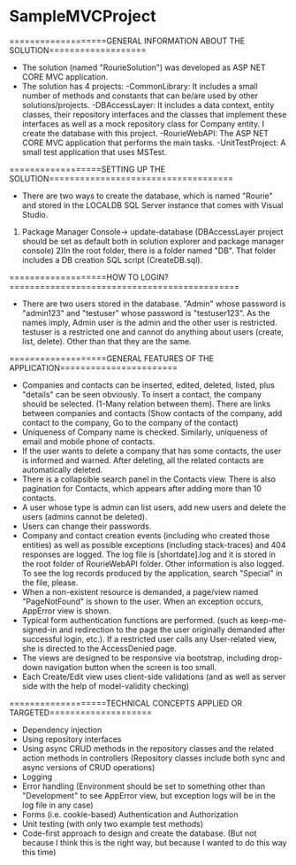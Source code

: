 # SampleMVCProject

===================GENERAL INFORMATION ABOUT THE SOLUTION===================
* The solution (named "RourieSolution") was developed as ASP NET CORE MVC application.
* The solution has 4 projects:
	-CommonLibrary: It includes a small number of methods and constants that can be/are used by other solutions/projects.
	-DBAccessLayer: It includes a data context, entity classes, their repository interfaces and the classes that implement these interfaces as well as a mock repository class for Company entity. I create the database with this project.
	-RourieWebAPI: The ASP NET CORE MVC application that performs the main tasks.
        	-UnitTestProject: A small test application that uses MSTest.
 
==================SETTING UP THE SOLUTION====================================
* There are two ways to create the database, which is named "Rourie" and stored in the LOCALDB SQL Server instance that comes with Visual Studio. 
1) Package Manager Console-> update-database
(DBAccessLayer project should be set as default both in solution explorer and package manager console)
2)In the root folder, there is a folder named "DB". That folder includes a DB creation SQL script (CreateDB.sql).

===================HOW TO LOGIN?=============================================
* There are two users stored in the database. "Admin" whose password is "admin123" and "testuser" whose password is "testuser123". As the names imply, Admin user is the admin and the other user is restricted. testuser is a restricted one and cannot do anything about users (create, list, delete). Other than that they are the same.

===================GENERAL FEATURES OF THE APPLICATION=======================
* Companies and contacts can be inserted, edited, deleted, listed, plus "details" can be seen obviously. To insert a contact, the company should be selected. (1-Many relation between them). There are links between companies and contacts (Show contacts of the company, add contact to the company, Go to the company of the contact)
* Uniqueness of Company name is checked. Similarly, uniqueness of email and mobile phone of contacts.
* If the user wants to delete a company that has some contacts, the user is informed and warned. After deleting, all the related contacts are automatically deleted.    
* There is a collapsible search panel in the Contacts view. There is also pagination for Contacts, which appears after adding more than 10 contacts. 
* A user whose type is admin can list users, add new users and delete the users (admins cannot be deleted).
* Users can change their passwords.
* Company and contact creation events (including who created those entities) as well as possible exceptions (including stack-traces) and 404 responses are logged. The log file is [shortdate].log and it is stored in the root folder of RourieWebAPI folder. Other information is also logged. To see the log records produced by the application, search "Special" in the file, please. 
* When a non-existent resource is demanded, a page/view named "PageNotFound" is shown to the user. When an exception occurs, AppError view is shown.
* Typical form authentication functions are performed. (such as keep-me-signed-in and redirection to the page the user originally demanded after successful login, etc.). If a restricted user calls any User-related view, she is directed to the AccessDenied page.
* The views are designed to be responsive via bootstrap, including drop-down navigation button when the screen is too small.
* Each Create/Edit view uses client-side validations (and as well as server side with the help of model-validity checking) 

===================TECHNICAL CONCEPTS APPLIED OR TARGETED====================
* Dependency injection
* Using repository interfaces 
* Using async CRUD methods in the repository classes and the related action methods in controllers 
(Repository classes include both sync and async versions of CRUD operations)
* Logging
* Error handling (Environment should be set to something other than "Development" to see AppError view, but exception logs will be in the log file in any case)
* Forms (i.e. cookie-based) Authentication and Authorization
* Unit testing (with only two example test methods)
* Code-first approach to design and create the database. (But not because I think this is the right way, but because I wanted to do this way this time)
